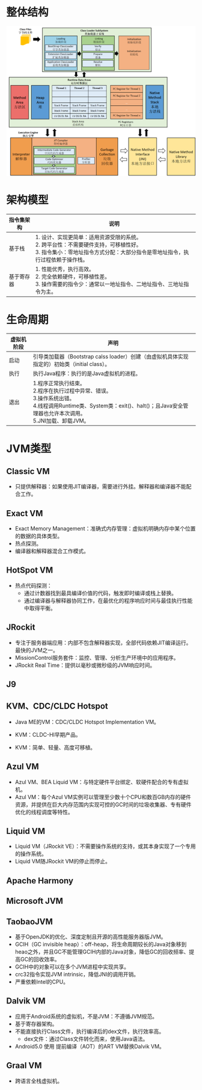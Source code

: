 # 整体结构

<img src="../../../pictures/Snipaste_2023-05-17_16-08-46.png" width="1000"/> 

# 架构模型

| 指令集架构 | 说明                                                         |
| ---------- | ------------------------------------------------------------ |
| 基于栈     | 1. 设计、实现更简单：适用资源受限的系统。<br/>2. 跨平台性：不需要硬件支持，可移植性好。<br/>3. 指令集小：零地址指令方式分配：大部分指令是零地址指令，执行过程依赖于操作栈。 |
| 基于寄存器 | 1. 性能优秀，执行高效。<br/>2. 完全依赖硬件，可移植性差。<br/>3. 操作需要的指令少：通常以一地址指令、二地址指令、三地址指令为主。 |


# 生命周期

| 虚拟机阶段 | 声明                                                         |
| ---------- | ------------------------------------------------------------ |
| 启动       | 引导类加载器（Bootstrap calss loader）创建（由虚拟机具体实现指定的）初始类（initial class）。 |
| 执行       | 执行Java程序：执行的是Java虚拟机的进程。                     |
| 退出       | 1.程序正常执行结束。<br />2.程序在执行过程中异常、错误。<br />3.操作系统出错。<br />4.线程调用Runtime类、System类：exit()、halt()；且Java安全管理器也允许本次调用。<br />5.JNI加载、卸载JVM。 |

# JVM类型

## Classic VM

- 只提供解释器：如果使用JIT编译器，需要进行外挂。解释器和编译器不能配合工作。

## Exact VM

- Exact Memory Management：准确式内存管理：虚拟机明确内存中某个位置的数据的具体类型。
- 热点探测。
- 编译器和解释器混合工作模式。

## HotSpot VM

- 热点代码探测：
  - 通过计数器找到最具编译价值的代码，触发即时编译或栈上替换。
  - 通过编译器与解释器协同工作，在最优化的程序响应时间与最佳执行性能中取得平衡。

## JRockit

- 专注于服务器端应用：内部不包含解释器实现，全部代码依赖JIT编译运行。最快的JVM之一。
- MissionControl服务套件：监控、管理、分析生产环境中的应用程序。
- JRockit Real Time：提供以毫秒或微秒级的JVM响应时间。

## J9

##  KVM、CDC/CLDC Hotspot

- Java ME的VM：CDC/CLDC Hotspot Implementation VM。

- KVM：CLDC-HI早期产品。
- KVM：简单、轻量、高度可移植。

## Azul VM

- Azul VM、BEA Liquid VM：与特定硬件平台绑定、软硬件配合的专有虚拟机。
- Azul VM：每个Azul VM实例可以管理至少数十个CPU和数百GB内存的硬件资源，并提供在巨大内存范围内实现可控的GC时间的垃圾收集器、专有硬件优化的线程调度等特性。

## Liquid VM

- Liquid VM（JRockit VE）：不需要操作系统的支持，或其本身实现了一个专用的操作系统。
- Liquid VM随JRockit VM的停止而停止。

## Apache Harmony

## Microsoft JVM

## TaobaoJVM

- 基于OpenJDK的优化、深度定制且开源的高性能服务器版JVM。
- GCIH（GC invisible heap）：off-heap，将生命周期较长的Java对象移到heao之外，并且GC不能管理GCIH内部的Java对象，降低GC的回收频率、提高GC的回收效率。
- GCIH中的对象可以在多个JVM进程中实现共享。
- crc32指令实现JVM intrinsic，降低JNI的调用开销。
- 严重依赖Intel的CPU。

## Dalvik VM

- 应用于Android系统的虚拟机，不是JVM：不遵循JVM规范。
- 基于寄存器架构。
- 不能直接执行Class文件，执行编译后的dex文件，执行效率高。
  - dex文件：通过Class文件转化而来，使用Java语法。
- Android5.0 使用 提前编译（AOT）的ART VM替换Dalvik VM。

## Graal VM

- 跨语言全栈虚拟机。